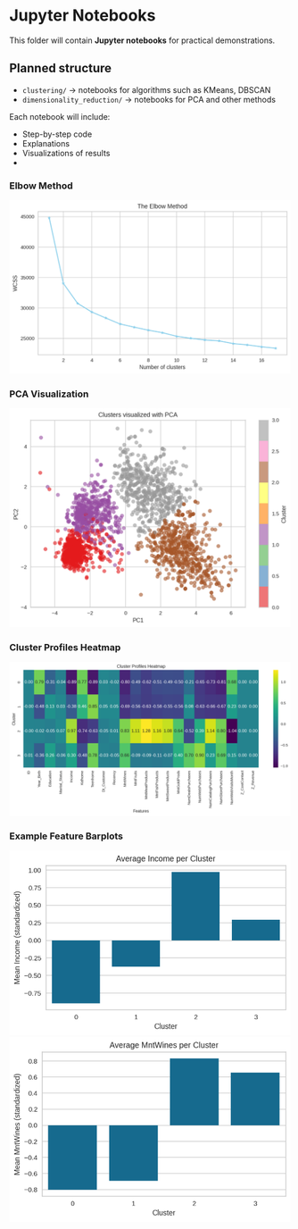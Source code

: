 # Jupyter Notebooks

This folder will contain **Jupyter notebooks** for practical demonstrations.

## Planned structure
- `clustering/` → notebooks for algorithms such as KMeans, DBSCAN
- `dimensionality_reduction/` → notebooks for PCA and other methods

Each notebook will include:
- Step-by-step code
- Explanations
- Visualizations of results
- 
### Elbow Method
![Elbow Method](https://github.com/MohsenSafari83/Unsupervised-Learning-/blob/main/project/images/elbow.png?raw=true)

### PCA Visualization
![PCA Clusters](https://github.com/MohsenSafari83/Unsupervised-Learning-/blob/main/project/images/pca_clusters.png?raw=true)

### Cluster Profiles Heatmap
![Cluster Profiles](https://github.com/MohsenSafari83/Unsupervised-Learning-/blob/main/project/images/cluster_profiles_heatmap.png?raw=true)

### Example Feature Barplots
![Income by Cluster](https://github.com/MohsenSafari83/Unsupervised-Learning-/blob/main/project/images/bar_income.png?raw=true)
![MntWines by Cluster](https://github.com/MohsenSafari83/Unsupervised-Learning-/blob/main/project/images/bar_mntwines.png?raw=true)
